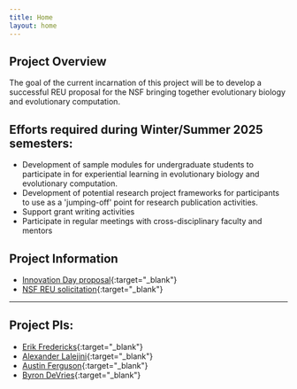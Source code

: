 ```yaml
---
title: Home
layout: home
---
```


## Project Overview

The goal of the current incarnation of this project will be to develop a successful REU proposal for the NSF bringing together evolutionary biology and evolutionary computation.

## Efforts required during Winter/Summer 2025 semesters:

* Development of sample modules for undergraduate students to participate in for experiential learning in evolutionary biology and evolutionary computation.
* Development of potential research project frameworks for participants to use as a 'jumping-off' point for research publication activities.
* Support grant writing activities
* Participate in regular meetings with cross-disciplinary faculty and mentors

## Project Information

* [Innovation Day proposal](assets/slides/NSF-REU-EvoBioComp-F2024.pdf){:target="\_blank"}
* [NSF REU solicitation](https://new.nsf.gov/funding/opportunities/reu-research-experiences-undergraduates){:target="\_blank"}

---

## Project PIs:

* [Erik Fredericks](https://efredericks.github.io){:target="\_blank"}
* [Alexander Lalejini](https://lalejini.com/){:target="\_blank"}
* [Austin Ferguson](https://www.gvsu.edu/computing/austin-ferguson-162.htm){:target="\_blank"}
* [Byron DeVries](https://www.byrondevries.com/index.html){:target="\_blank"}
